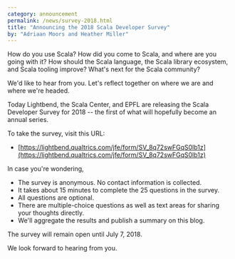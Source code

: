 ```yaml
---
category: announcement
permalink: /news/survey-2018.html
title: "Announcing the 2018 Scala Developer Survey"
by: "Adriaan Moors and Heather Miller"
---
```


How do you use Scala?  How did you come to Scala, and where are you
going with it?  How should the Scala language, the Scala library
ecosystem, and Scala tooling improve?  What's next for the Scala
community?

We'd like to hear from you. Let's reflect together on where we are and
where we're headed.

Today Lightbend, the Scala Center, and EPFL are releasing the Scala
Developer Survey for 2018 -- the first of what will hopefully become
an annual series.

To take the survey, visit this URL:

* [https://lightbend.qualtrics.com/jfe/form/SV_8q72swFGqS0lb1z](https://lightbend.qualtrics.com/jfe/form/SV_8q72swFGqS0lb1z)

In case you're wondering,

* The survey is anonymous. No contact information is collected.
* It takes about 15 minutes to complete the 25 questions in the survey.
* All questions are optional.
* There are multiple-choice questions as well as text areas for sharing your thoughts directly.
* We'll aggregate the results and publish a summary on this blog.

The survey will remain open until July 7, 2018.

We look forward to hearing from you.
